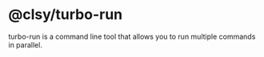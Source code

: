 # @clsy/turbo-run

turbo-run is a command line tool that allows you to run multiple commands in parallel.
